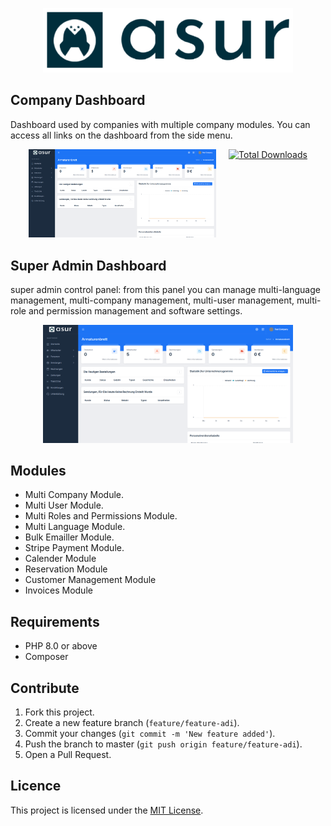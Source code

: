 <p align="center"><a href="https://laravel.com" target="_blank"><img src="/public/assets/images/systems-logo/logo-dark.png" width="400" alt="Laravel Logo"></a></p>

## Company Dashboard

Dashboard used by companies with multiple company modules. You can access all links on the dashboard from the side menu.

<p align="center" style="display: flex; justify-content: center; gap: 20px;">
  <a href="https://github.com/laravel/framework/actions">
    <img width="300" src="public/assets/images/project/3.png" alt="Build Status">
  </a>
  <a href="https://packagist.org/packages/laravel/framework">
    <img width="300" src="public/assets/images/project/4.png" alt="Total Downloads">
  </a>
</p>


## Super Admin Dashboard

super admin control panel: from this panel you can manage multi-language management, multi-company management, multi-user management, multi-role and permission management and software settings.

<p align="center" style="display: flex; justify-content: center; gap: 20px;">
  <a href="https://github.com/laravel/framework/actions">
    <img width="400" src="public/assets/images/project/2.png" alt="Build Status">
  </a>
</p>

## Modules

- Multi Company Module.
- Multi User Module.
- Multi Roles and Permissions Module.
- Multi Language Module.
- Bulk Emailler Module.
- Stripe Payment Module.
- Calender Module
- Reservation Module
- Customer Management Module
- Invoices Module

## Requirements

- PHP 8.0 or above
- Composer

## Contribute

1. Fork this project.
2. Create a new feature branch (`feature/feature-adi`).
3. Commit your changes (`git commit -m 'New feature added'`).
4. Push the branch to master (`git push origin feature/feature-adi`).
5. Open a Pull Request.

## Licence
This project is licensed under the [MIT License](LICENSE).
